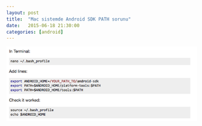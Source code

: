 ```yaml
---
layout: post
title:  "Mac sistemde Android SDK PATH sorunu"
date:   2015-06-18 21:30:00
categories: [android]
---
```




![Resim](/images/29-1.png)<br>